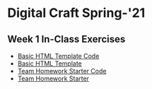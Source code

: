# Digital Craft Spring-'21

## Week 1 In-Class Exercises

- [Basic HTML Template Code](https://github.com/compagnb/SP21-PUFY1225-DIGITAL-CRAFT/blob/main/wk1htmldemo.html)
- [Basic HTML Template](https://compagnb.github.io/SP21-PUFY1225-DIGITAL-CRAFT/wk1htmldemo.html)
- [Team Homework Starter Code](https://github.com/compagnb/SP21-PUFY1225-DIGITAL-CRAFT/blob/main/wk1homeworksample.html)
- [Team Homework Starter](https://compagnb.github.io/SP21-PUFY1225-DIGITAL-CRAFT/wk1homeworksample.html)
